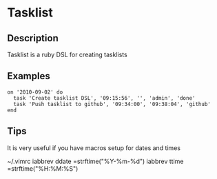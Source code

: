 Tasklist
========

Description
-----------
Tasklist is a ruby DSL for creating tasklists


Examples
--------
    on '2010-09-02' do 
      task 'Create tasklist DSL', '09:15:56', '', 'admin', 'done'
      task 'Push tasklist to github', '09:34:00', '09:38:04', 'github'
    end

Tips
---
It is very useful if you have macros setup for dates and times

~/.vimrc
    iabbrev <buffer> ddate <C-R>=strftime("%Y-%m-%d")<CR>
    iabbrev <buffer> ttime <C-R>=strftime("%H:%M:%S")<CR>
